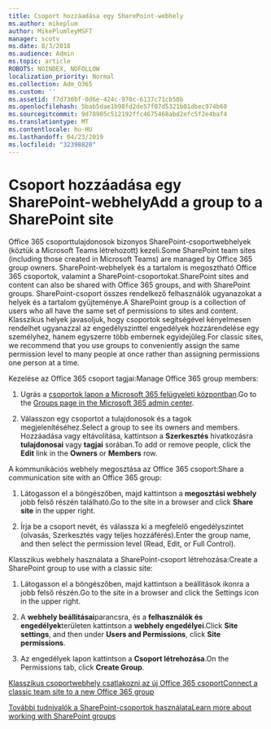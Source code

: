 ```yaml
---
title: Csoport hozzáadása egy SharePoint-webhely
ms.author: mikeplum
author: MikePlumleyMSFT
manager: scotv
ms.date: 8/3/2018
ms.audience: Admin
ms.topic: article
ROBOTS: NOINDEX, NOFOLLOW
localization_priority: Normal
ms.collection: Adm_O365
ms.custom: ''
ms.assetid: f7d730bf-0d6e-424c-970c-6137c71cb50b
ms.openlocfilehash: 5bab5dae1b98fd2de57f07d5321b01dbec974b60
ms.sourcegitcommit: 9d78905c512192ffc4675468abd2efc5f2e4baf4
ms.translationtype: MT
ms.contentlocale: hu-HU
ms.lasthandoff: 04/23/2019
ms.locfileid: "32398820"
---
```

# <a name="add-a-group-to-a-sharepoint-site"></a><span data-ttu-id="83db6-102">Csoport hozzáadása egy SharePoint-webhely</span><span class="sxs-lookup"><span data-stu-id="83db6-102">Add a group to a SharePoint site</span></span>

<span data-ttu-id="83db6-103">Office 365 csoporttulajdonosok bizonyos SharePoint-csoportwebhelyek (köztük a Microsoft Teams létrehozott) kezeli.</span><span class="sxs-lookup"><span data-stu-id="83db6-103">Some SharePoint team sites (including those created in Microsoft Teams) are managed by Office 365 group owners.</span></span> <span data-ttu-id="83db6-104">SharePoint-webhelyek és a tartalom is megosztható Office 365 csoportok, valamint a SharePoint-csoportokat.</span><span class="sxs-lookup"><span data-stu-id="83db6-104">SharePoint sites and content can also be shared with Office 365 groups, and with SharePoint groups.</span></span> <span data-ttu-id="83db6-105">SharePoint-csoport összes rendelkező felhasználók ugyanazokat a helyek és a tartalom gyűjteménye.</span><span class="sxs-lookup"><span data-stu-id="83db6-105">A SharePoint group is a collection of users who all have the same set of permissions to sites and content.</span></span> <span data-ttu-id="83db6-106">Klasszikus helyek javasoljuk, hogy csoportok segítségével kényelmesen rendelhet ugyanazzal az engedélyszinttel engedélyek hozzárendelése egy személyhez, hanem egyszerre több embernek egyidejűleg.</span><span class="sxs-lookup"><span data-stu-id="83db6-106">For classic sites, we recommend that you use groups to conveniently assign the same permission level to many people at once rather than assigning permissions one person at a time.</span></span>
  
<span data-ttu-id="83db6-107">Kezelése az Office 365 csoport tagjai:</span><span class="sxs-lookup"><span data-stu-id="83db6-107">Manage Office 365 group members:</span></span>
  
1. <span data-ttu-id="83db6-108">Ugrás a [csoportok lapon a Microsoft 365 felügyeleti központban](https://portal.office.com/adminportal/home#/groups).</span><span class="sxs-lookup"><span data-stu-id="83db6-108">Go to the [Groups page in the Microsoft 365 admin center](https://portal.office.com/adminportal/home#/groups).</span></span>
    
2. <span data-ttu-id="83db6-109">Válasszon egy csoportot a tulajdonosok és a tagok megjelenítéséhez.</span><span class="sxs-lookup"><span data-stu-id="83db6-109">Select a group to see its owners and members.</span></span> <span data-ttu-id="83db6-110">Hozzáadása vagy eltávolítása, kattintson a **Szerkesztés** hivatkozásra **tulajdonosai** vagy **tagjai** sorában.</span><span class="sxs-lookup"><span data-stu-id="83db6-110">To add or remove people, click the **Edit** link in the **Owners** or **Members** row.</span></span> 
    
<span data-ttu-id="83db6-111">A kommunikációs webhely megosztása az Office 365 csoport:</span><span class="sxs-lookup"><span data-stu-id="83db6-111">Share a communication site with an Office 365 group:</span></span>
  
1. <span data-ttu-id="83db6-112">Látogasson el a böngészőben, majd kattintson a **megosztási webhely** jobb felső részén található.</span><span class="sxs-lookup"><span data-stu-id="83db6-112">Go to the site in a browser and click **Share site** in the upper right.</span></span> 
    
2. <span data-ttu-id="83db6-113">Írja be a csoport nevét, és válassza ki a megfelelő engedélyszintet (olvasás, Szerkesztés vagy teljes hozzáférés).</span><span class="sxs-lookup"><span data-stu-id="83db6-113">Enter the group name, and then select the permission level (Read, Edit, or Full Control).</span></span>
    
<span data-ttu-id="83db6-114">Klasszikus webhely használata a SharePoint-csoport létrehozása:</span><span class="sxs-lookup"><span data-stu-id="83db6-114">Create a SharePoint group to use with a classic site:</span></span>
  
1. <span data-ttu-id="83db6-115">Látogasson el a böngészőben, majd kattintson a beállítások ikonra a jobb felső részén.</span><span class="sxs-lookup"><span data-stu-id="83db6-115">Go to the site in a browser and click the Settings icon in the upper right.</span></span>
    
2. <span data-ttu-id="83db6-116">A **webhely beállításai**parancsra, és a **felhasználók és engedélyek**területen kattintson a **webhely engedélyei**.</span><span class="sxs-lookup"><span data-stu-id="83db6-116">Click **Site settings**, and then under **Users and Permissions**, click **Site permissions**.</span></span>
    
3. <span data-ttu-id="83db6-117">Az engedélyek lapon kattintson a **Csoport létrehozása**.</span><span class="sxs-lookup"><span data-stu-id="83db6-117">On the Permissions tab, click **Create Group**.</span></span>
    
[<span data-ttu-id="83db6-118">Klasszikus csoportwebhely csatlakozni az új Office 365 csoport</span><span class="sxs-lookup"><span data-stu-id="83db6-118">Connect a classic team site to a new Office 365 group</span></span>](https://go.microsoft.com/fwlink/?linkid=2008654)
  
[<span data-ttu-id="83db6-119">További tudnivalók a SharePoint-csoportok használata</span><span class="sxs-lookup"><span data-stu-id="83db6-119">Learn more about working with SharePoint groups</span></span>](https://go.microsoft.com/fwlink/?linkid=874658)
  

